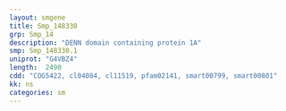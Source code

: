 ```yaml
---
layout: smgene
title: Smp_148330
grp: Smp_14
description: "DENN domain containing protein 1A"
smp: Smp_148330.1
uniprot: "G4VBZ4"
length:  2490
cdd: "COG5422, cl04084, cl11519, pfam02141, smart00799, smart00801"
kk: ns
categories: sm
---
```

